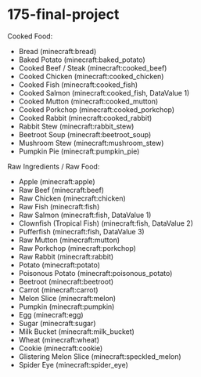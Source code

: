 # 175-final-project

Cooked Food:
- Bread (minecraft:bread)
- Baked Potato (minecraft:baked_potato)
- Cooked Beef / Steak (minecraft:cooked_beef)
- Cooked Chicken (minecraft:cooked_chicken)
- Cooked Fish (minecraft:cooked_fish)
- Cooked Salmon (minecraft:cooked_fish, DataValue 1)
- Cooked Mutton (minecraft:cooked_mutton)
- Cooked Porkchop (minecraft:cooked_porkchop)
- Cooked Rabbit (minecraft:cooked_rabbit)
- Rabbit Stew (minecraft:rabbit_stew)
- Beetroot Soup (minecraft:beetroot_soup)
- Mushroom Stew (minecraft:mushroom_stew)
- Pumpkin Pie (minecraft:pumpkin_pie)

Raw Ingredients / Raw Food:
- Apple (minecraft:apple)
- Raw Beef (minecraft:beef)
- Raw Chicken (minecraft:chicken)
- Raw Fish (minecraft:fish)
- Raw Salmon (minecraft:fish, DataValue 1)
- Clownfish (Tropical Fish) (minecraft:fish, DataValue 2)
- Pufferfish (minecraft:fish, DataValue 3)
- Raw Mutton (minecraft:mutton)
- Raw Porkchop (minecraft:porkchop)
- Raw Rabbit (minecraft:rabbit)
- Potato (minecraft:potato)
- Poisonous Potato (minecraft:poisonous_potato)
- Beetroot (minecraft:beetroot)
- Carrot (minecraft:carrot)
- Melon Slice (minecraft:melon)
- Pumpkin (minecraft:pumpkin)
- Egg (minecraft:egg)
- Sugar (minecraft:sugar)
- Milk Bucket (minecraft:milk_bucket)
- Wheat (minecraft:wheat)
- Cookie (minecraft:cookie)
- Glistering Melon Slice (minecraft:speckled_melon)
- Spider Eye (minecraft:spider_eye)
